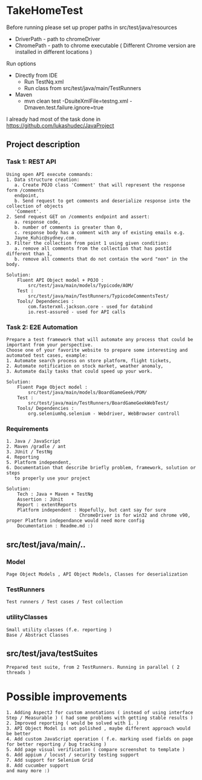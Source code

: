 # TakeHomeTest

Before running please set up proper paths in src/test/java/resources

* DriverPath - path to chromeDriver
* ChromePath - path to chrome executable ( Different Chrome version are installed in different locations )

Run options

* Directly from IDE
    * Run TestNq.xml
    * Run class from src/test/java/main/TestRunners
* Maven
    * mvn clean test -DsuiteXmlFile=testng.xml -Dmaven.test.failure.ignore=true

I already had most of the task done in https://github.com/lukashudec/JavaProject

## Project description

### Task 1: REST API

    Using open API execute commands:
    1. Data structure creation:
       a. Create POJO class 'Comment' that will represent the response form /comments
       endpoint,
       b. Send request to get comments and deserialize response into the collection of objects
       'Comment'.
    2. Send request GET on /comments endpoint and assert:
       a. response code,
       b. number of comments is greater than 0,
       c. response body has a comment with any of existing emails e.g.
       Jayne_Kuhic@sydney.com.
    3. Filter the collection from point 1 using given condition:
       a. remove all comments from the collection that has postId different than 1,
       b. remove all comments that do not contain the word "non" in the body.

    Solution:
        Fluent API Object model + POJO :
            src/test/java/main/models/Typicode/AOM/
        Test : 
            src/test/java/main/TestRunners/TypicodeCommentsTest/
        Tools/ Dependencies :
            com.fasterxml.jackson.core - used for databind
            io.rest-assured - used for API calls

### Task 2: E2E Automation

    Prepare a test framework that will automate any process that could be important from your perspective.
    Choose one of your favorite website to prepare some interesting and automated test cases, example:
    1. Automate search process on store platform, flight tickets,
    2. Automate notification on stock market, weather anomaly,
    3. Automate daily tasks that could speed up your work.

    Solution:
        Fluent Page Object model :
            src/test/java/main/models/BoardGameGeek/POM/
        Test : 
            src/test/java/main/TestRunners/BoardGameGeekWebTest/
        Tools/ Dependencies :
            org.seleniumhq.selenium - Webdriver, WebBrowser controll

### Requirements

    1. Java / JavaScript
    2. Maven /gradle / ant
    3. JUnit / TestNg
    4. Reporting
    5. Platform independent,
    6. Documentation that describe briefly problem, framework, solution or steps
       to properly use your project

    Solution: 
        Tech : Java + Maven + TestNg
        Assertion : JUnit
        Report : extentReports
        Platform independent : Hopefully, but cant say for sure
                               ChromeDriver is for win32 and chrome v90, proper Platform independance would need more config  
        Documentation : Readme.md :)

## src/test/java/main/..

### Model

    Page Object Models , API Object Models, Classes for deserialization 

### TestRunners

    Test runners / Test cases / Test collection

### utilityClasses

    Small utility classes (f.e. reporting ) 
    Base / Abstract Classes

## src/test/java/testSuites

    Prepared test suite, from 2 TestRunners. Running in parallel ( 2 threads )

# Possible improvements

    1. Adding AspectJ for custom annotations ( instead of using interface Step / Measurable ) ( had some problems with getting stable results )
    2. Improved reporting ( would be solved with 1. ) 
    3. API Object Model is not polished , maybe different approach would be better 
    4. Add custom JavaScript operation ( f.e. marking used fields on page for better reporting / bug tracking )
    5. Add page visual verification ( compare screenshot to template ) 
    6. Add appium / locust / security testing support
    7. Add support for Selenium Grid
    8. Add cucumber support 
    and many more :) 
